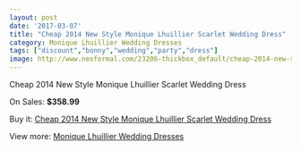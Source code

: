 ```yaml
---
layout: post
date: '2017-03-07'
title: "Cheap 2014 New Style Monique Lhuillier Scarlet Wedding Dress"
category: Monique Lhuillier Wedding Dresses
tags: ["discount","bonny","wedding","party","dress"]
image: http://www.neoformal.com/23206-thickbox_default/cheap-2014-new-style-monique-lhuillier-scarlet-wedding-dress.jpg
---
```

Cheap 2014 New Style Monique Lhuillier Scarlet Wedding Dress

On Sales: **$358.99**
<a href="https://www.neoformal.com/en/monique-lhuillier-wedding-dresses-2014/7767-cheap-2014-new-style-monique-lhuillier-scarlet-wedding-dress.html"><amp-img layout="responsive" width="600" height="600" src="//www.neoformal.com/23206-thickbox_default/cheap-2014-new-style-monique-lhuillier-scarlet-wedding-dress.jpg" alt="Cheap 2014 New Style Monique Lhuillier Scarlet Wedding Dress 0" /></a>
<a href="https://www.neoformal.com/en/monique-lhuillier-wedding-dresses-2014/7767-cheap-2014-new-style-monique-lhuillier-scarlet-wedding-dress.html"><amp-img layout="responsive" width="600" height="600" src="//www.neoformal.com/23207-thickbox_default/cheap-2014-new-style-monique-lhuillier-scarlet-wedding-dress.jpg" alt="Cheap 2014 New Style Monique Lhuillier Scarlet Wedding Dress 1" /></a>

Buy it: [Cheap 2014 New Style Monique Lhuillier Scarlet Wedding Dress](https://www.neoformal.com/en/monique-lhuillier-wedding-dresses-2014/7767-cheap-2014-new-style-monique-lhuillier-scarlet-wedding-dress.html "Cheap 2014 New Style Monique Lhuillier Scarlet Wedding Dress")

View more: [Monique Lhuillier Wedding Dresses](https://www.neoformal.com/en/127-monique-lhuillier-wedding-dresses-2014 "Monique Lhuillier Wedding Dresses")